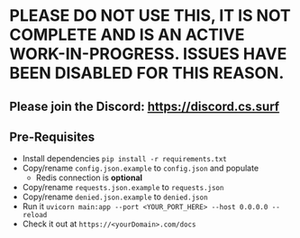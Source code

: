 # PLEASE DO NOT USE THIS, IT IS NOT COMPLETE AND IS AN ACTIVE WORK-IN-PROGRESS. ISSUES HAVE BEEN DISABLED FOR THIS REASON. 
## Please join the Discord: https://discord.cs.surf

## Pre-Requisites
- Install dependencies `pip install -r requirements.txt`
- Copy/rename `config.json.example` to `config.json` and populate
  - Redis connection is **optional**
- Copy/rename `requests.json.example` to `requests.json`
- Copy/rename `denied.json.example` to `denied.json` 
- Run it `uvicorn main:app --port <YOUR_PORT_HERE> --host 0.0.0.0 --reload`
- Check it out at `https://<yourDomain>.com/docs`
